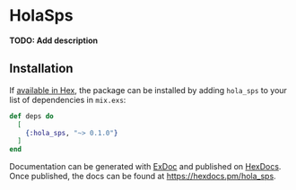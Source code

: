 # HolaSps

**TODO: Add description**

## Installation

If [available in Hex](https://hex.pm/docs/publish), the package can be installed
by adding `hola_sps` to your list of dependencies in `mix.exs`:

```elixir
def deps do
  [
    {:hola_sps, "~> 0.1.0"}
  ]
end
```

Documentation can be generated with [ExDoc](https://github.com/elixir-lang/ex_doc)
and published on [HexDocs](https://hexdocs.pm). Once published, the docs can
be found at <https://hexdocs.pm/hola_sps>.

